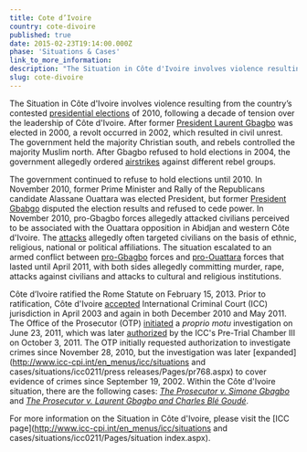 ```yaml
---
title: Cote d’Ivoire
country: cote-divoire
published: true
date: 2015-02-23T19:14:00.000Z
phase: 'Situations & Cases'
link_to_more_information:
description: "The Situation in Côte d'Ivoire involves violence resulting from contested presidential elections in 2010, as well as a decade of tension over the leadership of Côte d'Ivoire. Within the Côte d'Ivoire Situation, there are three ongoing cases."
slug: cote-divoire
---
```



The Situation in C&ocirc;te d'Ivoire involves violence resulting from the country’s contested [presidential elections](http://www.un.org/en/peacekeeping/missions/unoci/elections.shtml) of 2010, following a decade of tension over the leadership of C&ocirc;te d'Ivoire. After former [President Laurent Gbagbo](https://www.washingtonpost.com/news/monkey-cage/wp/2016/02/03/who-is-laurent-gbagbo-and-why-is-he-on-trial-at-the-icc/) was elected in 2000, a revolt occurred in 2002, which resulted in civil unrest. The government held the majority Christian south, and rebels controlled the majority Muslim north. After Gbagbo refused to hold elections in 2004, the government allegedly ordered [airstrikes](http://www.nytimes.com/2004/11/07/world/africa/ivory-coast-violence-flares-9-french-and-1-us-death.html) against different rebel groups.

The government continued to refuse to hold elections until 2010. In November 2010, former Prime Minister and Rally of the Republicans candidate Alassane Ouattara was elected President, but former [President Gbabgo](https://www.hrw.org/news/2013/02/12/qa-laurent-gbagbo-and-international-criminal-court) disputed the election results and refused to cede power. In November 2010, pro-Gbagbo forces allegedly attacked civilians perceived to be associated with the Ouattara opposition in Abidjan and western C&ocirc;te d'Ivoire. The [attacks](https://www.hrw.org/report/2011/10/05/they-killed-them-it-was-nothing/need-justice-cote-divoires-post-election-crimes) allegedly often targeted civilians on the basis of ethnic, religious, national or political affiliations. The situation escalated to an armed conflict between [pro-Gbagbo](https://www.hrw.org/news/2011/03/15/cote-divoire-crimes-against-humanity-gbagbo-forces) forces and [pro-Ouattara](https://www.hrw.org/news/2011/04/09/cote-divoire-ouattara-forces-kill-rape-civilians-during-offensive) forces that lasted until April 2011, with both sides allegedly committing murder, rape, attacks against civilians and attacks to cultural and religious institutions.

C&ocirc;te d’Ivoire ratified the Rome Statute on February 15, 2013. Prior to ratification, C&ocirc;te d'Ivoire [accepted](https://www.legal-tools.org/uploads/tx_ltpdb/ICC-CPI-20050215_01.pdf) International Criminal Court (ICC) jurisdiction in April 2003 and again in both December 2010 and May 2011. The Office of the Prosecutor (OTP) [initiated](https://www.icc-cpi.int/CourtRecords/CR2011_07959.PDF) a *proprio motu* investigation on June 23, 2011, which was later [authorized](http://www.icc-cpi.int/iccdocs/doc/doc1240553.pdf) by the ICC's Pre-Trial Chamber III on October 3, 2011. The OTP initially requested authorization to investigate crimes since November 28, 2010, but the investigation was later [expanded](http://www.icc-cpi.int/en_menus/icc/situations and cases/situations/icc0211/press releases/Pages/pr768.aspx) to cover evidence of crimes since September 19, 2002. Within the C&ocirc;te d'Ivoire situation, there are the following cases: *[The Prosecutor v. Simone Gbagbo](https://www.aba-icc.org/cases/case/the-prosecutor-v-simone-gbagbo/)* and *[The Prosecutor v. Laurent Gbagbo and Charles Bl&eacute; Goud&eacute;](https://www.aba-icc.org/cases/case/the-prosecutor-v-gbagbo-and-ble-goude/)*.

For more information on the Situation in C&ocirc;te d'Ivoire, please visit the [ICC page](http://www.icc-cpi.int/en_menus/icc/situations and cases/situations/icc0211/Pages/situation index.aspx).